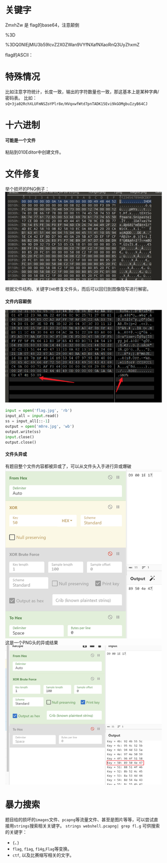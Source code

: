 # 关键字

ZmxhZw 是 flag的base64，注意颠倒

%3D

%3DQ0NlEjMlU3b59lcvZ2X0ZWan9VYfNXafNXaoRnQ3UyZhxmZ

flag的ASCII：

# 特殊情况

比如注意字符统计，长度一致，输出的字符数量也一致，那这基本上是某种字典/密码表。
比如：`sQ+3ja02RchXLUFmNSZoYPlr8e/HVqxwfWtd7pnTADK15Evi9kGOMgbuIzyB64CJ`


# 十六进制
#### 可能是一个文件
粘贴到010Editor中创建文件。

# 文件修复

举个损坏的PNG例子：
![](../../attachments/Pasted%20image%2020230805144424.png)

根据文件结构、关键字`IHD`修复文件头，而后可以回归到图像隐写进行解密。

#### 文件内容颠倒
![](../../attachments/Pasted%20image%2020230902133734.png)
```python
input = open('flag.jpg', 'rb') 
input_all = input.read() 
ss = input_all[::-1] 
output = open('m0re.jpg', 'wb') 
output.write(ss) 
input.close() 
output.close()
```
#### 文件头异或
有题目整个文件内容都被异或了，可以从文件头入手进行异或爆破
![](../../attachments/Pasted%20image%2020230902132123.png)
这是一个PNG头的异或结果
![](../../attachments/Pasted%20image%2020230902132207.png)


# 暴力搜索

题目给的损坏的`images`文件、`pcapng`等流量文件、甚至是图片等等，可以尝试直接用`strings`搜索相关关键字。
`strings webshell.pcapng| grep fl.g`
可供搜索的关键字：
- `{`、`}`
- `flag`, `f1ag`, `f14g`,`Flag`等变换。
- `ctf`, 以及比赛缩写相关的文字。
